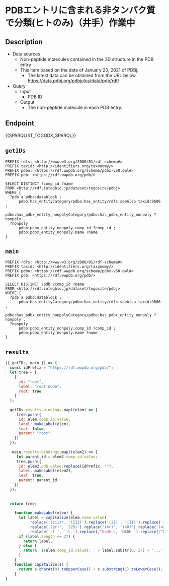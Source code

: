 # PDBエントリに含まれる非タンパク質で分類(ヒトのみ)（井手）作業中

## Description
 
- Data sources
    - Non-peptide molecules contained in the 3D structure in the PDB entry
    - This item based on the data of January 20, 2021 of PDBj. 
        - The latest data can be obtained from the URL below. https://data.pdbj.org/pdbjplus/data/pdb/rdf/
- Query
    - Input
        - PDB ID
    - Output
        - The non-peptide molecule in each PDB entry.

## Endpoint

{{SPARQLIST_TOGODX_SPARQL}}

## `getIDs`
```sparql
PREFIX rdfs: <http://www.w3.org/2000/01/rdf-schema#>
PREFIX taxid: <http://identifiers.org/taxonomy/>
PREFIX pdbo: <https://rdf.wwpdb.org/schema/pdbx-v50.owl#>
PREFIX pdb: <https://rdf.wwpdb.org/pdb/>

SELECT DISTINCT ?comp_id ?name
FROM <http://rdf.integbio.jp/dataset/togosite/pdbj>
WHERE {
  ?pdb a pdbo:datablock ;
      pdbo:has_entityCategory/pdbo:has_entity/rdfs:seeAlso taxid:9606 ;
      pdbo:has_pdbx_entity_nonpolyCategory/pdbo:has_pdbx_entity_nonpoly ?nonpoly .
  ?nonpoly
      pdbo:pdbx_entity_nonpoly.comp_id ?comp_id ;
      pdbo:pdbx_entity_nonpoly.name ?name .
}
```

## `main`
```sparql
PREFIX rdfs: <http://www.w3.org/2000/01/rdf-schema#>
PREFIX taxid: <http://identifiers.org/taxonomy/>
PREFIX pdbo: <https://rdf.wwpdb.org/schema/pdbx-v50.owl#>
PREFIX pdb: <https://rdf.wwpdb.org/pdb/>

SELECT DISTINCT ?pdb ?comp_id ?name
FROM <http://rdf.integbio.jp/dataset/togosite/pdbj>
WHERE {
  ?pdb a pdbo:datablock ;
      pdbo:has_entityCategory/pdbo:has_entity/rdfs:seeAlso taxid:9606 ;
      pdbo:has_pdbx_entity_nonpolyCategory/pdbo:has_pdbx_entity_nonpoly ?nonpoly .
  ?nonpoly
      pdbo:pdbx_entity_nonpoly.comp_id ?comp_id ;
      pdbo:pdbx_entity_nonpoly.name ?name .
}
```

## `results`

```javascript
({ getIDs, main }) => {
  const idPrefix = "https://rdf.wwpdb.org/pdb/";
  let tree = [
    {
      id: "root",
      label: "root node",
      root: true
    }
  ];
  
  getIDs.results.bindings.map((elem) => {
     tree.push({
      id: elem.comp_id.value,
      label: makeLabel(elem),
      leaf: false,
      parent: "root"
    })
  });
  
   main.results.bindings.map((elem2) => {
     let parent_id = elem2.comp_id.value;
     tree.push({
      id: elem2.pdb.value.replace(idPrefix, ""),
      label: makeLabel(elem2),
      leaf: true,
      parent: parent_id
    })
  }); 
  
  
  return tree;
  
    function makeLabel(elem) {
      let label = capitalize(elem.name.value)
          .replace('(iii)', '(III)').replace('(ii)', '(II)').replace('ix', 'IX')
          .replace('(2r)', '(2R)').replace('(4r)', '(4R)').replace('(4s)', '(4S)').replace('(9z)', '(9Z)').replace('(n-', '(N-')
          .replace('-l-', '-L-').replace(/^Nadh /, 'NADH ').replace(/^Nadph /, 'NADPH ').replace(/ fe$/, ' Fe').replace(/^Fe2\/s2/, 'Fe2/S2');
      if (label.length <= 27) {
        return label;
      } else {
        return `${elem.comp_id.value}: ` + label.substr(0, 27) + '...';
      }
    }
    function capitalize(s) {
      return s.charAt(0).toUpperCase() + s.substring(1).toLowerCase();
    }
}
```
